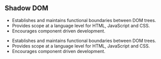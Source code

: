 ##  Shadow DOM

<ul>
    <li class="fragment">Establishes and maintains functional boundaries between DOM trees.</li>
    <li class="fragment">Provides scope at a language level for HTML, JavaScript and CSS.</li>
    <li class="fragment">Encourages component driven development.</li>
</ul>

<aside class="notes">
    <ul>
        <li>Establishes and maintains functional boundaries between DOM trees.</li>
        <li>Provides scope at a language level for HTML, JavaScript and CSS.</li>
        <li>Encourages component driven development.</li>
    </ul>
</aside>